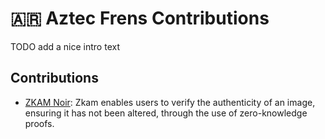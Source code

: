 # 🇦🇷 Aztec Frens Contributions

TODO add a nice intro text

## Contributions

- [ZKAM Noir](https://github.com/yagopajarino/zkam-noir): Zkam enables users to verify the authenticity of an image, ensuring it has not been altered, through the use of zero-knowledge proofs.
